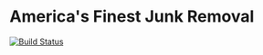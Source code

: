 # America's Finest Junk Removal

[![Build Status](https://travis-ci.org/paulstevens95/americasfinestjunkremoval.com.svg?branch=master)](https://travis-ci.org/github/paulstevens95/americasfinestjunkremoval.com)
